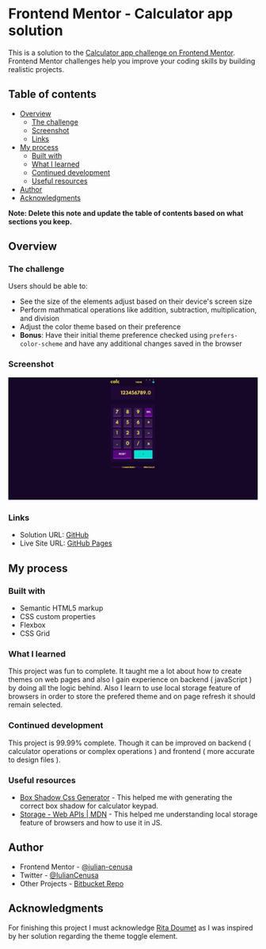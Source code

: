 # Frontend Mentor - Calculator app solution

This is a solution to the [Calculator app challenge on Frontend Mentor](https://www.frontendmentor.io/challenges/calculator-app-9lteq5N29). Frontend Mentor challenges help you improve your coding skills by building realistic projects. 

## Table of contents

- [Overview](#overview)
  - [The challenge](#the-challenge)
  - [Screenshot](#screenshot)
  - [Links](#links)
- [My process](#my-process)
  - [Built with](#built-with)
  - [What I learned](#what-i-learned)
  - [Continued development](#continued-development)
  - [Useful resources](#useful-resources)
- [Author](#author)
- [Acknowledgments](#acknowledgments)

**Note: Delete this note and update the table of contents based on what sections you keep.**

## Overview

### The challenge

Users should be able to:

- See the size of the elements adjust based on their device's screen size
- Perform mathmatical operations like addition, subtraction, multiplication, and division
- Adjust the color theme based on their preference
- **Bonus**: Have their initial theme preference checked using `prefers-color-scheme` and have any additional changes saved in the browser

### Screenshot

![Main page](./images/screen1.png)

### Links

- Solution URL: [GitHub](https://github.com/iulian-cenusa/frontend-mentor-calculator-app)
- Live Site URL: [GitHub Pages](https://iulian-cenusa.github.io/frontend-mentor-calculator-app/)

## My process

### Built with

- Semantic HTML5 markup
- CSS custom properties
- Flexbox
- CSS Grid

### What I learned

This project was fun to complete. It taught me a lot about how to create themes on web pages and also I gain experience on backend ( javaScript ) by doing all the logic behind. Also I learn to use local storage feature of browsers in order to store the prefered theme and on page refresh it should remain selected.

### Continued development

This project is 99.99% complete. Though it can be improved on backend ( calculator operations or complex operations ) and frontend ( more accurate to design files ).

### Useful resources

- [Box Shadow Css Generator](https://html-css-js.com/css/generator/box-shadow/) - This helped me with generating the correct box shadow for calculator keypad.
- [Storage - Web APIs | MDN](https://developer.mozilla.org/en-US/docs/Web/API/Storage) - This helped me understanding local storage feature of browsers and how to use it in JS.

## Author

- Frontend Mentor - [@iulian-cenusa](https://www.frontendmentor.io/profile/iulian-cenusa)
- Twitter - [@IulianCenusa](https://twitter.com/IulianCenusa)
- Other Projects - [Bitbucket Repo](https://bitbucket.org/iulian_cenusa/)

## Acknowledgments

For finishing this project I must acknowledge [Rita Doumet](https://www.frontendmentor.io/profile/ritadoumet) as I was inspired by her solution regarding the theme toggle element.
